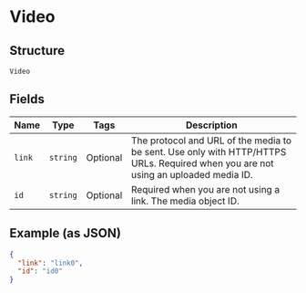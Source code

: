 
# Video

## Structure

`Video`

## Fields

| Name | Type | Tags | Description |
|  --- | --- | --- | --- |
| `link` | `string` | Optional | The protocol and URL of the media to be sent. Use only with HTTP/HTTPS URLs. Required when you are not using an uploaded media ID. |
| `id` | `string` | Optional | Required when you are not using a link. The media object ID. |

## Example (as JSON)

```json
{
  "link": "link0",
  "id": "id0"
}
```

